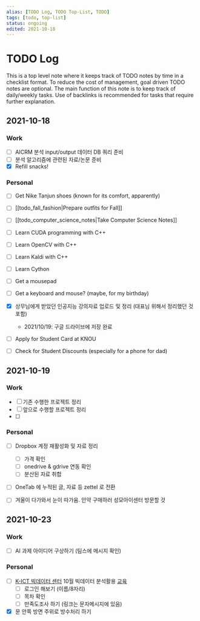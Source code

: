 ```yaml
---
alias: [TODO Log, TODO Top-List, TODO]
tags: [todo, top-list]
status: ongoing
edited: 2021-10-18
---
```


# TODO Log
This is a top level note where it keeps track of TODO notes by time in a checklist format.
To reduce the cost of management, goal driven TODO notes are optional.
The main function of this note is to keep track of daily/weekly tasks.
Use of backlinks is recommended for tasks that require further explanation.

## 2021-10-18
### Work
- [ ] AICRM 분석 input/output 데이터 DB 쿼리 준비
- [ ] 분석 알고리즘에 관련된 자료/논문 준비
- [x] Refill snacks!
### Personal
- [ ] Get Nike Tanjun shoes (known for its comfort, apparently)
- [ ] [[todo_fall_fashion|Prepare outfits for Fall]]
- [ ] [[todo_computer_science_notes|Take Computer Science Notes]]
- [ ] Learn CUDA programming with C++
- [ ] Learn OpenCV with C++
- [ ] Learn Kaldi with C++
- [ ] Learn Cython
- [ ] Get a mousepad
- [ ] Get a keyboard and mouse? (maybe, for my birthday)
- [x] 상무님에게 받았던 인공지능 강의자료 업로드 및 정리 (대표님 위해서 정리했던 것 포함)
	- 2021/10/19: 구글 드라이브에 저장 완료
- [ ] Apply for Student Card at KNOU
- [ ] Check for Student Discounts (especially for a phone for dad)


## 2021-10-19
### Work
- [ ] 기존 수행한 프로젝트 정리
- [ ] 앞으로 수행할 프로젝트 정리
- [ ] 

### Personal
- [ ] Dropbox 계정 재활성화 및 자료 정리
	- [ ] 가격 확인
	- [ ] onedrive & gdrive 연동 확인
	- [ ] 분산된 자료 취합
- [ ] OneTab 에 누적된 글, 자료 등 zettel 로 전환
- [ ] 겨울이 다가와서 눈이 따가움. 안약 구매하러 성모아이센터 방문할 것


## 2021-10-23
### Work
- [ ] AI 과제 아이디어 구상하기 (팀스에 메시지 확인)

### Personal
- [ ] [K-ICT 빅데이터 센터](https://kbig.kr) 10월 빅데이터 분석활용 [교육](http://edu.kbig.kr)
	- [ ] 로그인 해보기 (이름/8자리)
	- [ ] 목차 확인
	- [ ] 만족도조사 하기 (링크는 문자메시지에 있음)
- [x] 문 안쪽 방면 주위로 방수처리 하기
